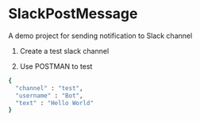 # SlackPostMessage
A demo project for sending notification to Slack channel

1. Create a test slack channel

2. Use POSTMAN to test

```bash
{
  "channel" : "test",
  "username" : "Bot",
  "text" : "Hello World"
}
```